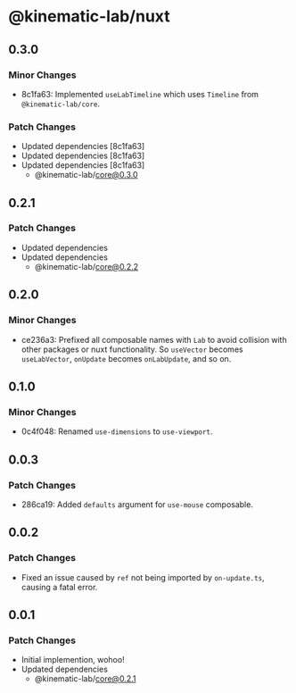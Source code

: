 # @kinematic-lab/nuxt

## 0.3.0

### Minor Changes

-   8c1fa63: Implemented `useLabTimeline` which uses `Timeline` from `@kinematic-lab/core`.

### Patch Changes

-   Updated dependencies [8c1fa63]
-   Updated dependencies [8c1fa63]
-   Updated dependencies [8c1fa63]
    -   @kinematic-lab/core@0.3.0

## 0.2.1

### Patch Changes

-   Updated dependencies
-   Updated dependencies
    -   @kinematic-lab/core@0.2.2

## 0.2.0

### Minor Changes

-   ce236a3: Prefixed all composable names with `Lab` to avoid collision with other packages or nuxt functionality. So `useVector` becomes `useLabVector`, `onUpdate` becomes `onLabUpdate`, and so on.

## 0.1.0

### Minor Changes

-   0c4f048: Renamed `use-dimensions` to `use-viewport`.

## 0.0.3

### Patch Changes

-   286ca19: Added `defaults` argument for `use-mouse` composable.

## 0.0.2

### Patch Changes

-   Fixed an issue caused by `ref` not being imported by `on-update.ts`, causing a fatal error.

## 0.0.1

### Patch Changes

-   Initial implemention, wohoo!
-   Updated dependencies
    -   @kinematic-lab/core@0.2.1
